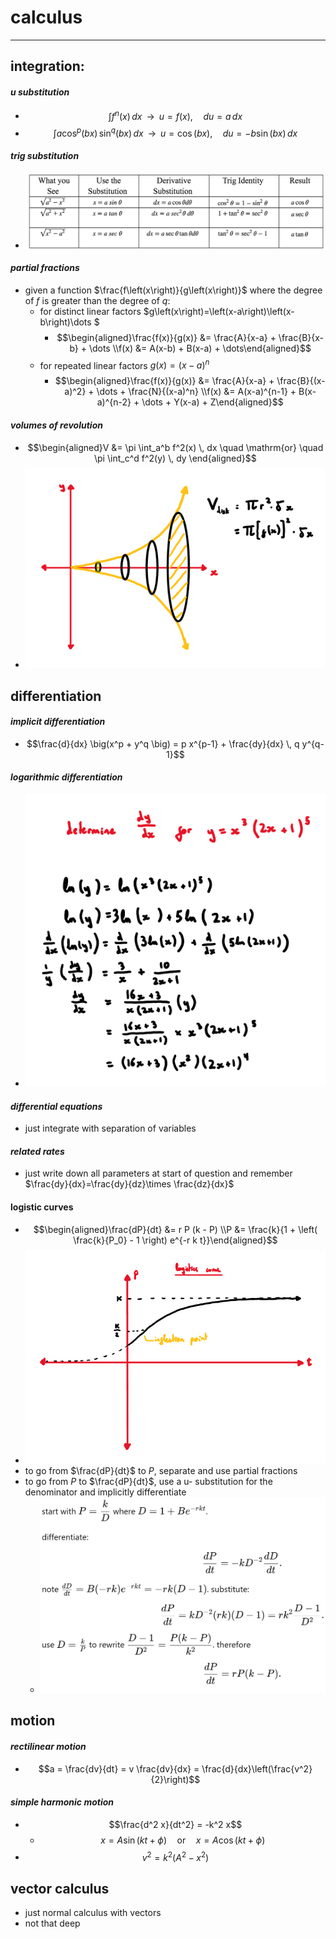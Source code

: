 # calculus

***

## **integration:**

#### _u substitution_

* $$\int f^n(x) \, dx \;\;\longrightarrow\;\; u = f(x), \quad du = a \, dx$$
* $$\int a \cos^p(bx) \, \sin^q(bx) \, dx \;\;\longrightarrow\;\;u = \cos(bx), \quad du = -b \sin(bx) \, dx$$

#### _trig substitution_

* ![](images/image_1.13eda047.png)

#### _partial fractions_

* given a function $\frac{f\left(x\right)}{g\left(x\right)}$ where the degree of $f$ is greater than the degree of $q$:
  * for distinct linear factors $g\left(x\right)=\left(x-a\right)\left(x-b\right)\dots $
    * $$\begin{aligned}\frac{f(x)}{g(x)} &= \frac{A}{x-a} + \frac{B}{x-b} + \dots \\f(x) &= A(x-b) + B(x-a) + \dots\end{aligned}$$
  * for repeated linear factors $g\left(x\right)={\left(x-a\right)}^{n}$
    * $$\begin{aligned}\frac{f(x)}{g(x)} &= \frac{A}{x-a} + \frac{B}{(x-a)^2} + \dots + \frac{N}{(x-a)^n} \\f(x) &= A(x-a)^{n-1} + B(x-a)^{n-2} + \dots + Y(x-a) + Z\end{aligned}$$

#### _volumes of revolution_

* $$\begin{aligned}V &= \pi \int_a^b f^2(x) \, dx \quad \mathrm{or} \quad \pi \int_c^d f^2(y) \, dy \end{aligned}$$
* ![](images/image_2.474f03f1.png)

## **differentiation**

#### _implicit differentiation_

* $$\frac{d}{dx} \big(x^p + y^q \big) = p x^{p-1} + \frac{dy}{dx} \, q y^{q-1}$$

#### _logarithmic differentiation_

* ![](images/image_3.bf30445b.png)

#### _differential equations_

* just integrate with separation of variables

#### _related rates_

* just write down all parameters at start of question and remember $\frac{dy}{dx}=\frac{dy}{dz}\times \frac{dz}{dx}$

#### logistic curves

* $$\begin{aligned}\frac{dP}{dt} &= r P (k - P) \\P &= \frac{k}{1 + \left( \frac{k}{P_0} - 1 \right) e^{-r k t}}\end{aligned}$$
* ![](images/image_4.cdceb8f1.png)
* to go from $\frac{dP}{dt}$ to $P$, separate and use partial fractions
* to go from $P$ to $\frac{dP}{dt}$, use a u- substitution for the denominator and implicitly differentiate
  * ![](images/image_5.661d2628.png)

## **motion**

#### _rectilinear motion_

* $$a = \frac{dv}{dt} = v \frac{dv}{dx} = \frac{d}{dx}\left(\frac{v^2}{2}\right)$$

#### _simple harmonic motion_

* $$\frac{d^2 x}{dt^2} = -k^2 x$$
  * $$x = A \sin(kt + \phi) \quad \text{or} \quad x = A \cos(kt + \phi)$$
* $$v^2 = k^2 (A^2 - x^2)$$

## **vector calculus**

* just normal calculus with vectors
* not that deep

